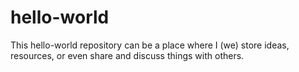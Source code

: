 # hello-world
This hello-world repository can be a place where I (we) store ideas, resources, or even share and discuss things with others.
